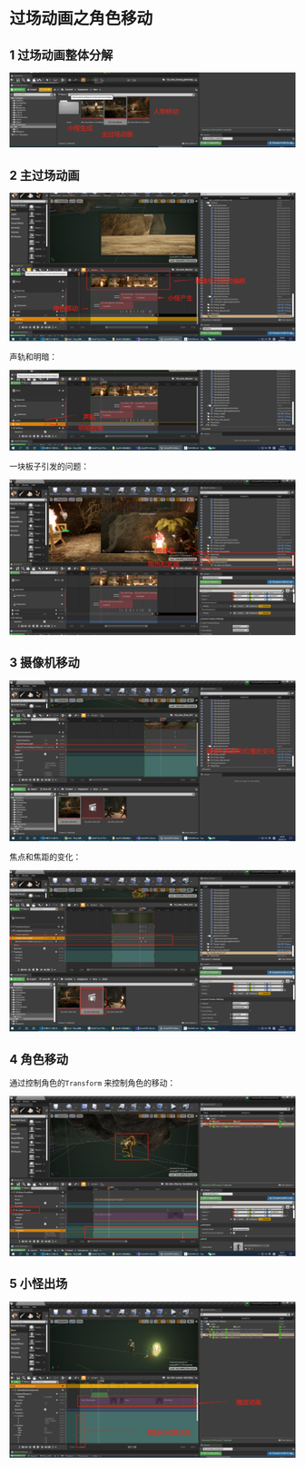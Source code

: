 # 过场动画之角色移动

## 1 过场动画整体分解

![image-20200702202700810](./images/image-20200702202700810.png)



## 2 主过场动画

![image-20200702203007777](./images/image-20200702203007777.png)

声轨和明暗：

![image-20200702203142310](./images/image-20200702203142310.png)

一块板子引发的问题：

![image-20200702203527146](./images/image-20200702203527146.png)

## 3 摄像机移动

![image-20200702204028427](./images/image-20200702204028427.png)

焦点和焦距的变化：

![image-20200702204156405](./images/image-20200702204156405.png)

## 4 角色移动

通过控制角色的`Transform` 来控制角色的移动：

![image-20200702203746930](./images/image-20200702203746930.png)

## 5 小怪出场

![image-20200702204610670](./images/image-20200702204610670.png)